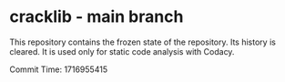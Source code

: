 # cracklib - main branch

This repository contains the frozen state of the repository.
Its history is cleared. It is used only for static code
analysis with Codacy.

Commit Time: 1716955415